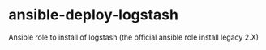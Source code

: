 # ansible-deploy-logstash
Ansible role to install of logstash (the official ansible role install legacy 2.X) 

